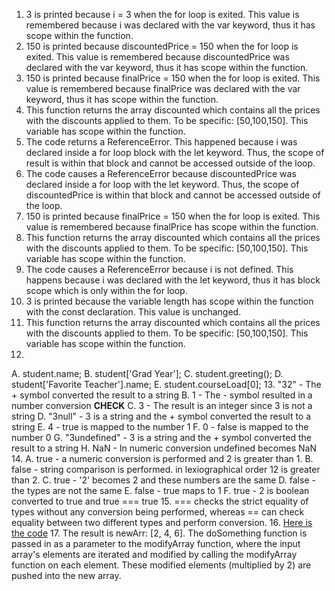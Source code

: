 1. 3 is printed because i = 3 when the for loop is exited. This value is remembered because i was declared with the var keyword, thus it has scope within the function.
2. 150 is printed because discountedPrice = 150 when the for loop is exited. This value is remembered because discountedPrice was declared with the var keyword, thus it has scope within the function.
3. 150 is printed because finalPrice = 150 when the for loop is exited. This value is remembered because finalPrice was declared with the var keyword, thus it has scope within the function.
4. This function returns the array discounted which contains all the prices with the discounts applied to them. To be specific: [50,100,150]. This variable has scope within the function.
5. The code returns a ReferenceError. This happened because i was declared inside a for loop block with the let keyword. Thus, the scope of result is within that block and cannot be accessed outside of the loop.
6. The code causes a ReferenceError because discountedPrice was declared inside a for loop with the let keyword. Thus, the scope of discountedPrice is within that block and cannot be accessed outside of the loop.
7. 150 is printed because finalPrice = 150 when the for loop is exited. This value is remembered because finalPrice has scope within the function.
8. This function returns the array discounted which contains all the prices with the discounts applied to them. To be specific: [50,100,150]. This variable has scope within the function.
9. The code causes a ReferenceError because i is not defined. This happens because i was declared with the let keyword, thus it has block scope which is only within the for loop.
10. 3 is printed because the variable length has scope within the function with the const declaration. This value is unchanged.
11. This function returns the array discounted which contains all the prices with the discounts applied to them. To be specific: [50,100,150]. This variable has scope within the function.
12.
  A. student.name;
  B. student['Grad Year'];
  C. student.greeting();
  D. student['Favorite Teacher'].name;
  E. student.courseLoad[0];
13.
  "32" - The + symbol converted the result to a string
  B. 1 - The - symbol resulted in a number conversion **CHECK**
  C. 3 - The result is an integer since 3 is not a string
  D. "3null" - 3 is a string and the + symbol converted the result to a string
  E. 4 - true is mapped to the number 1
  F. 0 - false is mapped to the number 0
  G. "3undefined" - 3 is a string and the + symbol converted the result to a string
  H. NaN - In numeric conversion undefined becomes NaN
14.
  A. true - a numeric conversion is performed and 2 is greater than 1.
  B. false - string comparison is performed. in lexiographical order 12 is greater than 2.
  C. true - '2' becomes 2 and these numbers are the same
  D. false - the types are not the same
  E. false - true maps to 1
  F. true - 2 is boolean converted to true and true === true
15. === checks the strict equality of types without any conversion being performed, whereas == can check equality between two different types and perform conversion.
16. [Here is the code](part2-question16.js)
17. The result is newArr: [2, 4, 6]. The doSomething function is passed in as a parameter to the modifyArray function, where the input array's elements are iterated and modified by calling the modifyArray function on each element. These modified elements (multiplied by 2) are pushed into the new array.
  
